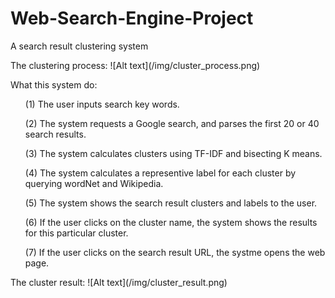 # Web-Search-Engine-Project
A search result clustering system
<p>
The clustering process:
![Alt text](/img/cluster_process.png)
<p>
<p>
What this system do:
<ol>(1) The user inputs search key words.</ol>
<ol>(2) The system requests a Google search, and parses the first 20 or 40 search results.</ol>
<ol>(3) The system calculates clusters using TF-IDF and bisecting K means.</ol>
<ol>(4) The system calculates a representive label for each cluster by querying wordNet and Wikipedia.</ol>
<ol>(5) The system shows the search result clusters and labels to the user.</ol>
<ol>(6) If the user clicks on the cluster name, the system shows the results for this particular cluster.</ol>
<ol>(7) If the user clicks on the search result URL, the systme opens the web page.</ol>
<p>
<p>
The cluster result:
![Alt text](/img/cluster_result.png)